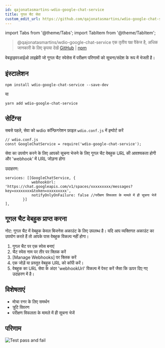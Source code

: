 ```yaml
---
id: qajonatasmartins-wdio-google-chat-service
title: गूगल चैट सेवा
custom_edit_url: https://github.com/qajonatasmartins/wdio-google-chat-service/edit/main/README.md
---
```


import Tabs from '@theme/Tabs';
import TabItem from '@theme/TabItem';

> @qajonatasmartins/wdio-google-chat-service एक तृतीय पक्ष पैकेज है, अधिक जानकारी के लिए कृपया देखें [GitHub](https://github.com/qajonatasmartins/wdio-google-chat-service) | [npm](https://www.npmjs.com/package/wdio-google-chat-service)

वेबड्राइवरआईओ लाइब्रेरी जो गूगल चैट स्पेसेस में परीक्षण परिणामों को सूचना/संदेश के रूप में भेजती है।

## इंस्टालेशन

`npm install wdio-google-chat-service --save-dev`

या

`yarn add wdio-google-chat-service`

## सेटिंग्स

सबसे पहले, सेवा को wdio कॉन्फ़िगरेशन फ़ाइल `wdio.conf.js` में इम्पोर्ट करें

```
// wdio.conf.js
const GoogleChatService = require('wdio-google-chat-service');
```

सेवा का उपयोग करने के लिए आपको सूचना भेजने के लिए गूगल चैट वेबहुक URL की आवश्यकता होगी और 'webhook' में URL जोड़ना होगा

उदाहरण:

```
services: [[GoogleChatService, {
            webhookUrl: 'https://chat.googleapis.com/v1/spaces/xxxxxxxxx/messages?key=xxxxxxxx&token=xxxxxxxxx',
            notifyOnlyOnFailure: false //परीक्षण विफलता के मामले में ही सूचना भेजें
        }]
],
```

## गूगल चैट वेबहुक प्राप्त करना

नोट: गूगल चैट में वेबहुक केवल बिजनेस अकाउंट के लिए उपलब्ध है। यदि आप व्यक्तिगत अकाउंट का उपयोग करते हैं तो आपके पास वेबहुक विकल्प नहीं होगा।

1. गूगल चैट पर एक स्पेस बनाएं
2. चैट स्पेस नाम पर तीर पर क्लिक करें
3. [Manage Webhooks] पर क्लिक करें
4. एक जोड़ें या प्रस्तुत वेबहुक URL को कॉपी करें।
5. वेबहुक का URL सेवा के अंदर 'webhookUrl' विकल्प में पेस्ट करें जैसा कि ऊपर दिए गए उदाहरण में है।

## विशेषताएं

- मोचा रनर के लिए समर्थन
- त्रुटि विवरण
- परीक्षण विफलता के मामले में ही सूचना भेजें

## परिणाम

![Test pass and fail](https://github.com/qajonatasmartins/wdio-google-chat-service/blob/main/./img/testPassAndFail.png)